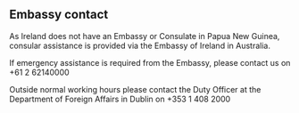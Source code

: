 ## Embassy contact

As Ireland does not have an Embassy or Consulate in Papua New Guinea, consular assistance is provided via the Embassy of Ireland in Australia.

If emergency assistance is required from the Embassy, please contact us on +61 2 62140000

Outside normal working hours please contact the Duty Officer at the Department of Foreign Affairs in Dublin on +353 1 408 2000